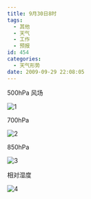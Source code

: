 ```yaml
---
title: 9月30日8时
tags:
  - 其他
  - 天气
  - 工作
  - 预报
id: 454
categories:
  - 天气形势
date: 2009-09-29 22:08:05
---
```


500hPa 风场

![1](http://goodlike.heliohost.org/blog/wp-content/uploads/2009/09/111.bmp "1")

700hPa

![2](http://goodlike.heliohost.org/blog/wp-content/uploads/2009/09/211.bmp "2")

850hPa

![3](http://goodlike.heliohost.org/blog/wp-content/uploads/2009/09/311.bmp "3")

相对湿度

![4](http://goodlike.heliohost.org/blog/wp-content/uploads/2009/09/44.bmp "4")